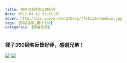 ```yaml
---
title: 椰子350顾客反馈好评
date: 2022-04-12 23:45:22
cover: http://pic.yupoo.com/ptbxcp/7f9f112c/medium.jpg
tags: [阿迪达斯,椰子350]
categories: [顾客反馈]
---
```


###  椰子350顾客反馈好评，感谢兄弟！
![](https://pic.yupoo.com/ptbxcp/b5f1d41d/6d881062.jpg)
![](http://pic.yupoo.com/ptbxcp/7f9f112c/a7dfd689.jpg)
